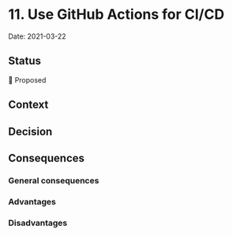 # 11. Use GitHub Actions for CI/CD
Date: 2021-03-22

## Status
🤔 Proposed

## Context

 
## Decision


## Consequences

### General consequences

### Advantages


### Disadvantages
